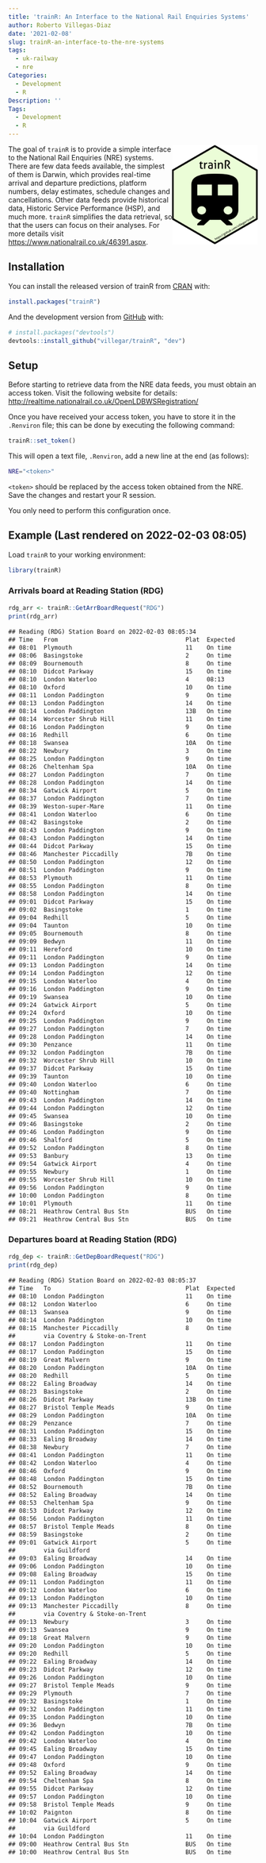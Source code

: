```yaml
---
title: 'trainR: An Interface to the National Rail Enquiries Systems'
author: Roberto Villegas-Diaz
date: '2021-02-08'
slug: trainR-an-interface-to-the-nre-systems
tags:
  - uk-railway
  - nre
Categories:
  - Development
  - R
Description: ''
Tags:
  - Development
  - R
---
```


<img src="https://raw.githubusercontent.com/villegar/trainR/main/inst/images/logo.png" alt="logo" align="right" height=200px/>

The goal of `trainR` is to provide a simple interface to the 
National Rail Enquiries (NRE) systems. There are few data feeds 
available, the simplest of them is Darwin, which provides real-time 
arrival and departure predictions, platform numbers, delay estimates, 
schedule changes and cancellations. Other data feeds provide historical 
data, Historic Service Performance (HSP), and much more. `trainR` 
simplifies the data retrieval, so that the users can focus on their 
analyses. For more details visit 
https://www.nationalrail.co.uk/46391.aspx.

## Installation

You can install the released version of trainR from [CRAN](https://CRAN.R-project.org) with:

``` r
install.packages("trainR")
```

And the development version from [GitHub](https://github.com/) with:

``` r
# install.packages("devtools")
devtools::install_github("villegar/trainR", "dev")
```

## Setup
Before starting to retrieve data from the NRE data feeds, you must obtain an access token. 
Visit the following website for details: http://realtime.nationalrail.co.uk/OpenLDBWSRegistration/

Once you have received your access token, you have to store it in the `.Renviron` file; this can be 
done by executing the following command:


```r
trainR::set_token()
```

This will open a text file, `.Renviron`, add a new line at the end (as follows):

```bash
NRE="<token>"
```

`<token>` should be replaced by the access token obtained from the NRE. Save the changes and restart 
your R session.

You only need to perform this configuration once.

## Example (Last rendered on 2022-02-03 08:05)

Load `trainR` to your working environment:

```r
library(trainR)
```

### Arrivals board at Reading Station (RDG)


```r
rdg_arr <- trainR::GetArrBoardRequest("RDG")
print(rdg_arr)
```

```
## Reading (RDG) Station Board on 2022-02-03 08:05:34
## Time   From                                    Plat  Expected
## 08:01  Plymouth                                11    On time
## 08:06  Basingstoke                             2     On time
## 08:09  Bournemouth                             8     On time
## 08:10  Didcot Parkway                          15    On time
## 08:10  London Waterloo                         4     08:13
## 08:10  Oxford                                  10    On time
## 08:11  London Paddington                       9     On time
## 08:13  London Paddington                       14    On time
## 08:14  London Paddington                       13B   On time
## 08:14  Worcester Shrub Hill                    11    On time
## 08:16  London Paddington                       9     On time
## 08:16  Redhill                                 6     On time
## 08:18  Swansea                                 10A   On time
## 08:22  Newbury                                 3     On time
## 08:25  London Paddington                       9     On time
## 08:26  Cheltenham Spa                          10A   On time
## 08:27  London Paddington                       7     On time
## 08:28  London Paddington                       14    On time
## 08:34  Gatwick Airport                         5     On time
## 08:37  London Paddington                       7     On time
## 08:39  Weston-super-Mare                       11    On time
## 08:41  London Waterloo                         6     On time
## 08:42  Basingstoke                             2     On time
## 08:43  London Paddington                       9     On time
## 08:43  London Paddington                       14    On time
## 08:44  Didcot Parkway                          15    On time
## 08:46  Manchester Piccadilly                   7B    On time
## 08:50  London Paddington                       12    On time
## 08:51  London Paddington                       9     On time
## 08:53  Plymouth                                11    On time
## 08:55  London Paddington                       8     On time
## 08:58  London Paddington                       14    On time
## 09:01  Didcot Parkway                          15    On time
## 09:02  Basingstoke                             1     On time
## 09:04  Redhill                                 5     On time
## 09:04  Taunton                                 10    On time
## 09:05  Bournemouth                             8     On time
## 09:09  Bedwyn                                  11    On time
## 09:11  Hereford                                10    On time
## 09:11  London Paddington                       9     On time
## 09:13  London Paddington                       14    On time
## 09:14  London Paddington                       12    On time
## 09:15  London Waterloo                         4     On time
## 09:16  London Paddington                       9     On time
## 09:19  Swansea                                 10    On time
## 09:24  Gatwick Airport                         5     On time
## 09:24  Oxford                                  10    On time
## 09:25  London Paddington                       9     On time
## 09:27  London Paddington                       7     On time
## 09:28  London Paddington                       14    On time
## 09:30  Penzance                                11    On time
## 09:32  London Paddington                       7B    On time
## 09:32  Worcester Shrub Hill                    10    On time
## 09:37  Didcot Parkway                          15    On time
## 09:39  Taunton                                 10    On time
## 09:40  London Waterloo                         6     On time
## 09:40  Nottingham                              7     On time
## 09:43  London Paddington                       14    On time
## 09:44  London Paddington                       12    On time
## 09:45  Swansea                                 10    On time
## 09:46  Basingstoke                             2     On time
## 09:46  London Paddington                       9     On time
## 09:46  Shalford                                5     On time
## 09:52  London Paddington                       8     On time
## 09:53  Banbury                                 13    On time
## 09:54  Gatwick Airport                         4     On time
## 09:55  Newbury                                 1     On time
## 09:55  Worcester Shrub Hill                    10    On time
## 09:56  London Paddington                       9     On time
## 10:00  London Paddington                       8     On time
## 10:01  Plymouth                                11    On time
## 08:21  Heathrow Central Bus Stn                BUS   On time
## 09:21  Heathrow Central Bus Stn                BUS   On time
```

### Departures board at Reading Station (RDG)


```r
rdg_dep <- trainR::GetDepBoardRequest("RDG")
print(rdg_dep)
```

```
## Reading (RDG) Station Board on 2022-02-03 08:05:37
## Time   To                                      Plat  Expected
## 08:10  London Paddington                       11    On time
## 08:12  London Waterloo                         6     On time
## 08:13  Swansea                                 9     On time
## 08:14  London Paddington                       10    On time
## 08:15  Manchester Piccadilly                   8     On time
##        via Coventry & Stoke-on-Trent           
## 08:17  London Paddington                       11    On time
## 08:17  London Paddington                       15    On time
## 08:19  Great Malvern                           9     On time
## 08:20  London Paddington                       10A   On time
## 08:20  Redhill                                 5     On time
## 08:22  Ealing Broadway                         14    On time
## 08:23  Basingstoke                             2     On time
## 08:26  Didcot Parkway                          13B   On time
## 08:27  Bristol Temple Meads                    9     On time
## 08:29  London Paddington                       10A   On time
## 08:29  Penzance                                7     On time
## 08:31  London Paddington                       15    On time
## 08:33  Ealing Broadway                         14    On time
## 08:38  Newbury                                 7     On time
## 08:41  London Paddington                       11    On time
## 08:42  London Waterloo                         4     On time
## 08:46  Oxford                                  9     On time
## 08:48  London Paddington                       15    On time
## 08:52  Bournemouth                             7B    On time
## 08:52  Ealing Broadway                         14    On time
## 08:53  Cheltenham Spa                          9     On time
## 08:53  Didcot Parkway                          12    On time
## 08:56  London Paddington                       11    On time
## 08:57  Bristol Temple Meads                    8     On time
## 08:59  Basingstoke                             2     On time
## 09:01  Gatwick Airport                         5     On time
##        via Guildford                           
## 09:03  Ealing Broadway                         14    On time
## 09:06  London Paddington                       10    On time
## 09:08  Ealing Broadway                         15    On time
## 09:11  London Paddington                       11    On time
## 09:12  London Waterloo                         6     On time
## 09:13  London Paddington                       10    On time
## 09:13  Manchester Piccadilly                   8     On time
##        via Coventry & Stoke-on-Trent           
## 09:13  Newbury                                 3     On time
## 09:13  Swansea                                 9     On time
## 09:18  Great Malvern                           9     On time
## 09:20  London Paddington                       10    On time
## 09:20  Redhill                                 5     On time
## 09:22  Ealing Broadway                         14    On time
## 09:23  Didcot Parkway                          12    On time
## 09:26  London Paddington                       10    On time
## 09:27  Bristol Temple Meads                    9     On time
## 09:29  Plymouth                                7     On time
## 09:32  Basingstoke                             1     On time
## 09:32  London Paddington                       11    On time
## 09:35  London Paddington                       10    On time
## 09:36  Bedwyn                                  7B    On time
## 09:42  London Paddington                       10    On time
## 09:42  London Waterloo                         4     On time
## 09:45  Ealing Broadway                         15    On time
## 09:47  London Paddington                       10    On time
## 09:48  Oxford                                  9     On time
## 09:52  Ealing Broadway                         14    On time
## 09:54  Cheltenham Spa                          8     On time
## 09:55  Didcot Parkway                          12    On time
## 09:57  London Paddington                       10    On time
## 09:58  Bristol Temple Meads                    9     On time
## 10:02  Paignton                                8     On time
## 10:04  Gatwick Airport                         5     On time
##        via Guildford                           
## 10:04  London Paddington                       11    On time
## 09:00  Heathrow Central Bus Stn                BUS   On time
## 10:00  Heathrow Central Bus Stn                BUS   On time
```
